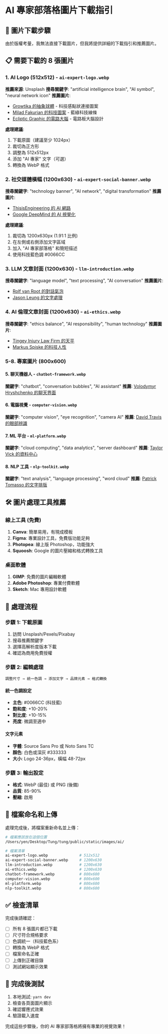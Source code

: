 # AI 專家部落格圖片下載指引

## 🎯 圖片下載步驟

由於版權考量，我無法直接下載圖片，但我將提供詳細的下載指引和推薦圖片。

## 📋 需要下載的 8 張圖片

### 1. AI Logo (512x512) - `ai-expert-logo.webp`

**推薦來源**: Unsplash
**搜尋關鍵字**: "artificial intelligence brain", "AI symbol", "neural network icon"
**推薦圖片**:
- [Growtika 的抽象球體](https://unsplash.com/photos/nGoCBxiaRO0) - 科技感點狀連接圖案
- [Milad Fakurian 的科技圖案](https://unsplash.com/photos/58Z17lnVS4U) - 藍綠科技線條
- [Ecliptic Graphic 的電路大腦](https://unsplash.com/photos/_jg8xh2SsXQ) - 電路板大腦設計

**處理建議**:
1. 下載原圖（建議至少 1024px）
2. 裁切為正方形
3. 調整為 512x512px
4. 添加 "AI 專家" 文字（可選）
5. 轉換為 WebP 格式

### 2. 社交媒體橫幅 (1200x630) - `ai-expert-social-banner.webp`

**搜尋關鍵字**: "technology banner", "AI network", "digital transformation"
**推薦圖片**:
- [ThisisEngineering 的 AI 網路](https://unsplash.com/photos/TXxiFuQLBKQ)
- [Google DeepMind 的 AI 視覺化](https://unsplash.com/photos/D_YZmKGfcUU)

**處理建議**:
1. 裁切為 1200x630px (1.91:1 比例)
2. 在左側或右側添加文字區域
3. 加入 "AI 專家部落格" 和簡短描述
4. 使用科技藍色調 #0066CC

### 3. LLM 文章封面 (1200x630) - `llm-introduction.webp`

**搜尋關鍵字**: "language model", "text processing", "AI conversation"
**推薦圖片**:
- [Rolf van Root 的對話氣泡](https://unsplash.com/photos/2Ts5HnA67k8)
- [Jason Leung 的文字處理](https://unsplash.com/photos/D4YrzSwyIEc)

### 4. AI 倫理文章封面 (1200x630) - `ai-ethics.webp`

**搜尋關鍵字**: "ethics balance", "AI responsibility", "human technology"
**推薦圖片**:
- [Tingey Injury Law Firm 的天平](https://unsplash.com/photos/9SKhDFnw4c4)
- [Markus Spiske 的科技人性](https://unsplash.com/photos/iar-afB0QQw)

### 5-8. 專案圖片 (800x600)

#### 5. 聊天機器人 - `chatbot-framework.webp`
**關鍵字**: "chatbot", "conversation bubbles", "AI assistant"
**推薦**: [Volodymyr Hryshchenko 的聊天界面](https://unsplash.com/photos/V5vqWC9gyEU)

#### 6. 電腦視覺 - `computer-vision.webp`
**關鍵字**: "computer vision", "eye recognition", "camera AI"
**推薦**: [David Travis 的眼部辨識](https://unsplash.com/photos/WC6MJ0kRzGw)

#### 7. ML 平台 - `ml-platform.webp`
**關鍵字**: "cloud computing", "data analytics", "server dashboard"
**推薦**: [Taylor Vick 的資料中心](https://unsplash.com/photos/M5tzZtFCOfs)

#### 8. NLP 工具 - `nlp-toolkit.webp`
**關鍵字**: "text analysis", "language processing", "word cloud"
**推薦**: [Patrick Tomasso 的文字排版](https://unsplash.com/photos/Oaqk7qqNh_c)

## 🛠️ 圖片處理工具推薦

### 線上工具 (免費)
1. **Canva**: 簡單易用，有現成模板
2. **Figma**: 專業設計工具，免費版功能足夠
3. **Photopea**: 線上版 Photoshop，功能強大
4. **Squoosh**: Google 的圖片壓縮和格式轉換工具

### 桌面軟體
1. **GIMP**: 免費的圖片編輯軟體
2. **Adobe Photoshop**: 專業付費軟體
3. **Sketch**: Mac 專用設計軟體

## 📱 處理流程

### 步驟 1: 下載原圖
1. 訪問 Unsplash/Pexels/Pixabay
2. 搜尋推薦關鍵字
3. 選擇高解析度版本下載
4. 確認為商用免費授權

### 步驟 2: 編輯處理
```
調整尺寸 → 統一色調 → 添加文字 → 品牌元素 → 格式轉換
```

#### 統一色調設定
- **主色**: #0066CC (科技藍)
- **飽和度**: +10-20%
- **對比度**: +10-15%
- **亮度**: 微調至適中

#### 文字元素
- **字體**: Source Sans Pro 或 Noto Sans TC
- **顏色**: 白色或深灰 #333333
- **大小**: Logo 24-36px，橫幅 48-72px

### 步驟 3: 輸出設定
- **格式**: WebP (最佳) 或 PNG (後備)
- **品質**: 85-90%
- **壓縮**: 啟用

## 📂 檔案命名和上傳

處理完成後，將檔案重新命名並上傳：

```bash
# 檔案應該放在這個位置
/Users/yen/Desktop/Tung/tung/public/static/images/ai/

# 檔案清單
ai-expert-logo.webp              # 512x512
ai-expert-social-banner.webp     # 1200x630
llm-introduction.webp            # 1200x630
ai-ethics.webp                   # 1200x630
chatbot-framework.webp           # 800x600
computer-vision.webp             # 800x600
ml-platform.webp                 # 800x600
nlp-toolkit.webp                 # 800x600
```

## ✅ 檢查清單

完成後請確認：
- [ ] 所有 8 張圖片都已下載
- [ ] 尺寸符合規格要求
- [ ] 色調統一（科技藍色系）
- [ ] 轉換為 WebP 格式
- [ ] 檔案命名正確
- [ ] 上傳到正確目錄
- [ ] 測試網站顯示效果

## 🚀 完成後測試

1. 本地測試: `yarn dev`
2. 檢查各頁面圖片顯示
3. 確認響應式效果
4. 驗證載入速度

完成這些步驟後，你的 AI 專家部落格將擁有專業的視覺效果！